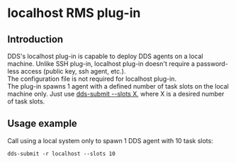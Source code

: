 # localhost RMS plug-in

## Introduction

DDS's localhost plug-in is capable to deploy DDS agents on a local machine. Unlike SSH plug-in, localhost plug-in doesn't require a password-less access (public key, ssh agent, etc.).  
The configuration file is not required for localhost plug-in.  
The plug-in spawns 1 agent with a defined number of task slots on the local machine only. Just use [dds-submit --slots X](../../dds-submit/README.md), where X is a desired number of task slots.

## Usage example

Call using a local system only to spawn 1 DDS agent with 10 task slots:

```shell
dds-submit -r localhost --slots 10
```

